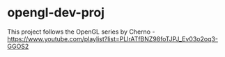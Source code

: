 # opengl-dev-proj

This project follows the OpenGL series by Cherno
	- https://www.youtube.com/playlist?list=PLlrATfBNZ98foTJPJ_Ev03o2oq3-GGOS2